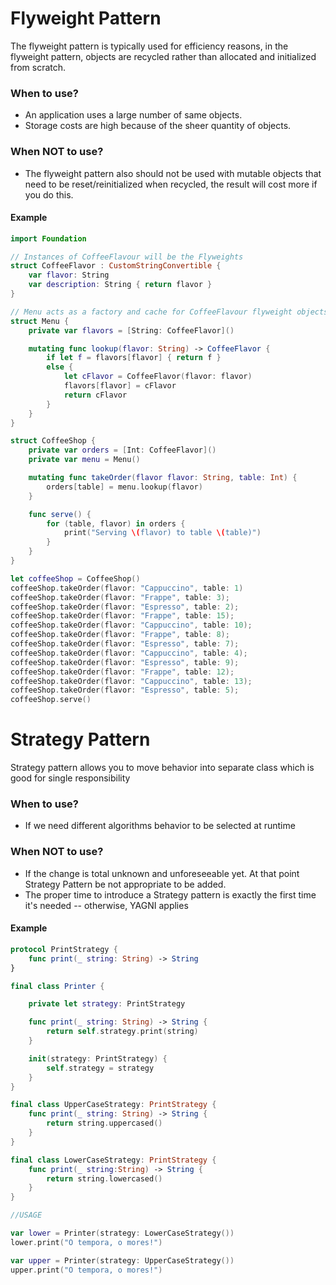# Flyweight Pattern
The flyweight pattern is typically used for efficiency reasons, in the flyweight pattern, objects are recycled rather than allocated and initialized from scratch.
### When to use?
  - An application uses a large number of same objects.
  - Storage costs are high because of the sheer quantity of objects.

### When NOT to use?
  - The flyweight pattern also should not be used with mutable objects that need to be reset/reinitialized when recycled, the result will cost more if you do this.


#### Example
```swift
import Foundation

// Instances of CoffeeFlavour will be the Flyweights
struct CoffeeFlavor : CustomStringConvertible {
    var flavor: String
    var description: String { return flavor }
}

// Menu acts as a factory and cache for CoffeeFlavour flyweight objects
struct Menu {
    private var flavors = [String: CoffeeFlavor]()

    mutating func lookup(flavor: String) -> CoffeeFlavor {
        if let f = flavors[flavor] { return f }
        else {
            let cFlavor = CoffeeFlavor(flavor: flavor)
            flavors[flavor] = cFlavor
            return cFlavor
        }
    }
}

struct CoffeeShop {
    private var orders = [Int: CoffeeFlavor]()
    private var menu = Menu()

    mutating func takeOrder(flavor flavor: String, table: Int) {
        orders[table] = menu.lookup(flavor)
    }

    func serve() {
        for (table, flavor) in orders {
            print("Serving \(flavor) to table \(table)")
        }
    }
}

let coffeeShop = CoffeeShop()
coffeeShop.takeOrder(flavor: "Cappuccino", table: 1)
coffeeShop.takeOrder(flavor: "Frappe", table: 3);
coffeeShop.takeOrder(flavor: "Espresso", table: 2);
coffeeShop.takeOrder(flavor: "Frappe", table: 15);
coffeeShop.takeOrder(flavor: "Cappuccino", table: 10);
coffeeShop.takeOrder(flavor: "Frappe", table: 8);
coffeeShop.takeOrder(flavor: "Espresso", table: 7);
coffeeShop.takeOrder(flavor: "Cappuccino", table: 4);
coffeeShop.takeOrder(flavor: "Espresso", table: 9);
coffeeShop.takeOrder(flavor: "Frappe", table: 12);
coffeeShop.takeOrder(flavor: "Cappuccino", table: 13);
coffeeShop.takeOrder(flavor: "Espresso", table: 5);
coffeeShop.serve()
```


# Strategy Pattern

Strategy pattern allows you to move behavior into separate class which is good for single responsibility

### When to use?
  - If we need different algorithms behavior to be selected at runtime

### When NOT to use?
  - If the change is total unknown and unforeseeable yet. At that point Strategy Pattern be not appropriate to be added. 
  - The proper time to introduce a Strategy pattern is exactly the first time it's needed -- otherwise, YAGNI applies

#### Example
```swift
protocol PrintStrategy {
    func print(_ string: String) -> String
}

final class Printer {

    private let strategy: PrintStrategy

    func print(_ string: String) -> String {
        return self.strategy.print(string)
    }

    init(strategy: PrintStrategy) {
        self.strategy = strategy
    }
}

final class UpperCaseStrategy: PrintStrategy {
    func print(_ string: String) -> String {
        return string.uppercased()
    }
}

final class LowerCaseStrategy: PrintStrategy {
    func print(_ string:String) -> String {
        return string.lowercased()
    }
}

//USAGE

var lower = Printer(strategy: LowerCaseStrategy())
lower.print("O tempora, o mores!")

var upper = Printer(strategy: UpperCaseStrategy())
upper.print("O tempora, o mores!")
```
